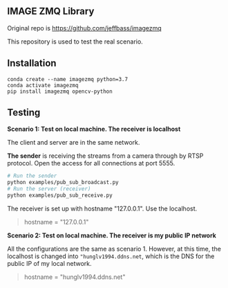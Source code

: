 ## IMAGE ZMQ Library

Original repo is https://github.com/jeffbass/imagezmq

This repository is used to test the real scenario. 

## Installation

```
conda create --name imagezmq python=3.7
conda activate imagezmq
pip install imagezmq opencv-python 
```

## Testing

**Scenario 1: Test on local machine. The receiver is localhost**

The client and server are in the same network. 

**The sender** is receiving the streams from a camera through by RTSP protocol. Open the access for all connections at port 5555.

```bash
# Run the sender
python examples/pub_sub_broadcast.py 
# Run the server (receiver)
python examples/pub_sub_receive.py
```

The receiver is set up with hostname "127.0.0.1". Use the localhost.

> hostname = "127.0.0.1"

**Scenario 2: Test on local machine. The receiver is my public IP network**

All the configurations are the same as scenario 1. However, at this time, the localhost is changed into `"hunglv1994.ddns.net`, which is the DNS for the public IP of my local network. 

> hostname = "hunglv1994.ddns.net"